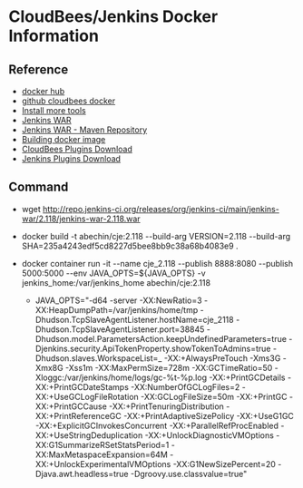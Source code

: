 # CloudBees/Jenkins Docker Information #

## Reference ##
* [docker hub](https://hub.docker.com/u/cloudbees/)
* [github cloudbees docker](https://github.com/cloudbees/docker)
* [Install more tools](https://hub.docker.com/_/jenkins/)
* [Jenkins WAR](http://repo.jenkins-ci.org/releases/org/jenkins-ci/main/jenkins-war/)
* [Jenkins WAR - Maven Repository](https://mvnrepository.com/artifact/org.jenkins-ci.main/jenkins-war?repo=jenkins-releases)
* [Building docker image](https://github.com/cloudbees/docker/blob/cje/BUILDING.md)
* [CloudBees Plugins Download](https://jenkins-updates.cloudbees.com/download/plugins/)
* [Jenkins Plugins Download](https://updates.jenkins.io/download/plugins/)

## Command ##
* wget http://repo.jenkins-ci.org/releases/org/jenkins-ci/main/jenkins-war/2.118/jenkins-war-2.118.war

* docker build -t abechin/cje:2.118 --build-arg VERSION=2.118 --build-arg SHA=235a4243edf5cd8227d5bee8bb9c38a68b4083e9 .

* docker container run -it --name cje_2.118 --publish 8888:8080 --publish 5000:5000 --env JAVA_OPTS=${JAVA_OPTS} -v jenkins_home:/var/jenkins_home abechin/cje:2.118
  * JAVA_OPTS="-d64 -server -XX:NewRatio=3 -XX:HeapDumpPath=/var/jenkins/home/tmp -Dhudson.TcpSlaveAgentListener.hostName=cje_2118 -Dhudson.TcpSlaveAgentListener.port=38845 -Dhudson.model.ParametersAction.keepUndefinedParameters=true -Djenkins.security.ApiTokenProperty.showTokenToAdmins=true -Dhudson.slaves.WorkspaceList=_ -XX:+AlwaysPreTouch -Xms3G -Xmx8G -Xss1m -XX:MaxPermSize=728m -XX:GCTimeRatio=50 -Xloggc:/var/jenkins/home/logs/gc-%t-%p.log -XX:+PrintGCDetails -XX:+PrintGCDateStamps -XX:NumberOfGCLogFiles=2 -XX:+UseGCLogFileRotation -XX:GCLogFileSize=50m -XX:+PrintGC -XX:+PrintGCCause -XX:+PrintTenuringDistribution -XX:+PrintReferenceGC -XX:+PrintAdaptiveSizePolicy -XX:+UseG1GC -XX:+ExplicitGCInvokesConcurrent -XX:+ParallelRefProcEnabled -XX:+UseStringDeduplication -XX:+UnlockDiagnosticVMOptions -XX:G1SummarizeRSetStatsPeriod=1 -XX:MaxMetaspaceExpansion=64M -XX:+UnlockExperimentalVMOptions -XX:G1NewSizePercent=20 -Djava.awt.headless=true -Dgroovy.use.classvalue=true"